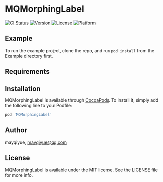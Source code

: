 # MQMorphingLabel

[![CI Status](http://img.shields.io/travis/mayqiyue/MQMorphingLabel.svg?style=flat)](https://travis-ci.org/mayqiyue/MQMorphingLabel)
[![Version](https://img.shields.io/cocoapods/v/MQMorphingLabel.svg?style=flat)](http://cocoapods.org/pods/MQMorphingLabel)
[![License](https://img.shields.io/cocoapods/l/MQMorphingLabel.svg?style=flat)](http://cocoapods.org/pods/MQMorphingLabel)
[![Platform](https://img.shields.io/cocoapods/p/MQMorphingLabel.svg?style=flat)](http://cocoapods.org/pods/MQMorphingLabel)

## Example

To run the example project, clone the repo, and run `pod install` from the Example directory first.

## Requirements

## Installation

MQMorphingLabel is available through [CocoaPods](http://cocoapods.org). To install
it, simply add the following line to your Podfile:

```ruby
pod 'MQMorphingLabel'
```

## Author

mayqiyue, mayqiyue@qq.com

## License

MQMorphingLabel is available under the MIT license. See the LICENSE file for more info.
